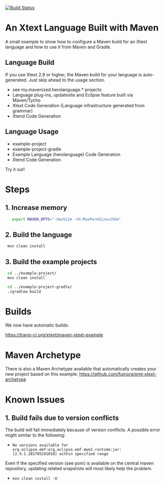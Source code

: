 [![Build Status](https://travis-ci.org/xtext/maven-xtext-example.svg?branch=master)](https://travis-ci.org/xtext/maven-xtext-example)

# An Xtext Language Built with Maven

A small example to show how to configure a Maven build for an Xtext language and how to use it from Maven and Gradle.

## Language Build

If you use Xtext 2.9 or higher, the Maven build for your language is auto-generated. Just skip ahead to the usage section.

- see my.mavenized.herolanguage.* projects
- Language plug-ins, updatesite and Eclipse feature built via Maven/Tycho
- Xtext Code Generation (Language infrastructure generated from grammar)
- Xtend Code Generation

## Language Usage

- example-project
- example-project-gradle
- Example Language (herolanguage) Code Generation
- Xtend Code Generation

Try it out!

# Steps

## 1. Increase memory

```bash
   export MAVEN_OPTS="-Xmx512m -XX:MaxPermSize=256m"
```

## 2. Build the language

```bash
 mvn clean install
```

## 3. Build the example projects

```bash
 cd ../example-project/
 mvn clean install
```

```bash
 cd ../example-project-gradle/
 ./gradlew build
```

# Builds

We now have automatic builds:

https://travis-ci.org/xtext/maven-xtext-example

# Maven Archetype

There is also a Maven Archetype available that automatically creates your new project based on this example:
https://github.com/fuinorg/emt-xtext-archetype

# Known Issues

## 1. Build fails due to version conflicts

The build will fail immediately because of version conflicts. A possible error might similar to the following: 

* ```No versions available for org.eclipse.emf:org.eclipse.emf.mwe2.runtime:jar:[2.9.1.201705291010] within specified range```

Even if the specified version (see pom) is available on the central maven repository, updating related snapshots will most likely help the problem.

* ```mvn clean install -U```

